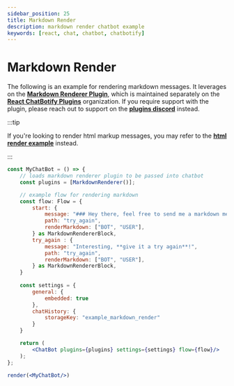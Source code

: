 ```yaml
---
sidebar_position: 25
title: Markdown Render
description: markdown render chatbot example
keywords: [react, chat, chatbot, chatbotify]
---
```


# Markdown Render

The following is an example for rendering markdown messages. It leverages on the [**Markdown Renderer Plugin**](https://www.npmjs.com/package/@rcb-plugins/markdown-renderer), which is maintained separately on the [**React ChatBotify Plugins**](https://github.com/orgs/React-ChatBotify-Plugins) organization. If you require support with the plugin, please reach out to support on the [**plugins discord**](https://discord.gg/J6pA4v3AMW) instead.

:::tip

If you're looking to render html markup messages, you may refer to the [**html render example**](/docs/examples/html_render.md) instead.

:::

```jsx live noInline title=MyChatBot.js
const MyChatBot = () => {
	// loads markdown renderer plugin to be passed into chatbot
	const plugins = [MarkdownRenderer()];

	// example flow for rendering markdown
	const flow: Flow = {
		start: {
			message: "### Hey there, feel free to send me a markdown message!",
			path: "try_again",
			renderMarkdown: ["BOT", "USER"],
		} as MarkdownRendererBlock,
		try_again : {
			message: "Interesting, **give it a try again**!",
			path: "try_again",
            renderMarkdown: ["BOT", "USER"],
		} as MarkdownRendererBlock,
	}
	
	const settings = {
		general: {
			embedded: true
		},
		chatHistory: {
			storageKey: "example_markdown_render"
		}
	}

	return (
		<ChatBot plugins={plugins} settings={settings} flow={flow}/>
	);
};

render(<MyChatBot/>)
```